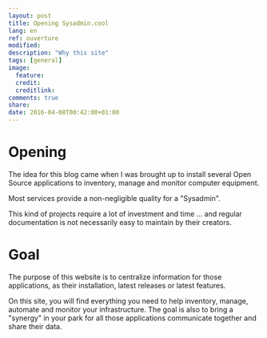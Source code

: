 ```yaml
---
layout: post
title: Opening Sysadmin.cool
lang: en
ref: ouverture
modified:
description: "Why this site"
tags: [general]
image:
  feature:
  credit:
  creditlink:
comments: true
share:
date: 2016-04-08T00:42:00+01:00
---
```


# Opening

The idea for this blog came when I was brought up to install several Open Source applications to inventory, manage and monitor computer equipment.

Most services provide a non-negligible quality for a "Sysadmin".

This kind of projects require a lot of investment and time ... and regular documentation is not necessarily easy to maintain by their creators.

# Goal

The purpose of this website is to centralize information for those applications, as their installation, latest releases or latest features.

On this site, you will find everything you need to help inventory, manage, automate and monitor your infrastructure. The goal is also to bring a "synergy" in your park for all those applications communicate together and share their data.

